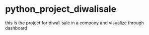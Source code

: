 # python_project_diwalisale
this is the project for diwali sale in a compony and visualize through dashboard
